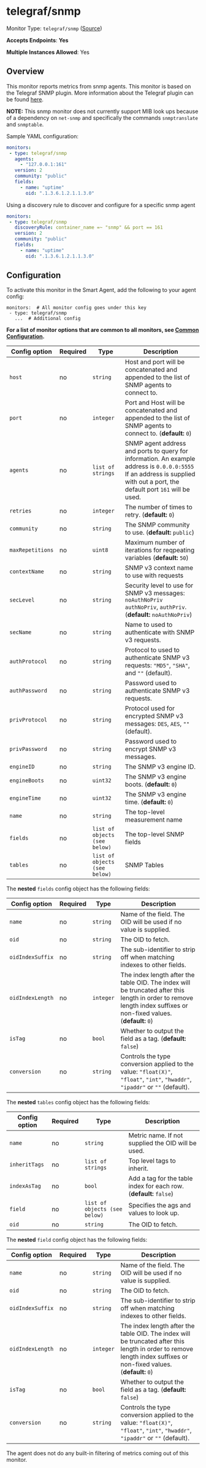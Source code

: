 
<!--- Generated by to-integrations-repo script in Smart Agent repo, DO NOT MODIFY HERE --->
<!--- GENERATED BY gomplate from scripts/docs/templates/monitor-page.md.tmpl --->

# telegraf/snmp

Monitor Type: `telegraf/snmp` ([Source](https://github.com/signalfx/signalfx-agent/tree/master/pkg/monitors/telegraf/monitors/telegrafsnmp))

**Accepts Endpoints**: **Yes**

**Multiple Instances Allowed**: Yes

## Overview

This monitor reports metrics from snmp agents.
This monitor is based on the Telegraf SNMP plugin.  More information about the Telegraf plugin
can be found [here](https://github.com/influxdata/telegraf/tree/master/plugins/inputs/snmp).

**NOTE:** This snmp monitor does not currently support MIB look ups because of a dependency on `net-snmp`
and specifically the commands `snmptranslate` and `snmptable`.

Sample YAML configuration:

```yaml
monitors:
 - type: telegraf/snmp
   agents:
     - "127.0.0.1:161"
   version: 2
   community: "public"
   fields:
     - name: "uptime"
       oid: ".1.3.6.1.2.1.1.3.0"
```

Using a discovery rule to discover and configure for a specific snmp agent
```yaml
monitors:
 - type: telegraf/snmp
   discoveryRule: container_name =~ "snmp" && port == 161
   version: 2
   community: "public"
   fields:
     - name: "uptime"
       oid: ".1.3.6.1.2.1.1.3.0"
```


## Configuration

To activate this monitor in the Smart Agent, add the following to your
agent config:

```
monitors:  # All monitor config goes under this key
 - type: telegraf/snmp
   ...  # Additional config
```

**For a list of monitor options that are common to all monitors, see [Common
Configuration](../monitor-config.html#common-configuration).**


| Config option | Required | Type | Description |
| --- | --- | --- | --- |
| `host` | no | `string` | Host and port will be concatenated and appended to the list of SNMP agents to connect to. |
| `port` | no | `integer` | Port and Host will be concatenated and appended to the list of SNMP agents to connect to. (**default:** `0`) |
| `agents` | no | `list of strings` | SNMP agent address and ports to query for information.  An example address is `0.0.0.0:5555` If an address is supplied with out a port, the default port `161` will be used. |
| `retries` | no | `integer` | The number of times to retry. (**default:** `0`) |
| `community` | no | `string` | The SNMP community to use. (**default:** `public`) |
| `maxRepetitions` | no | `uint8` | Maximum number of iterations for reqpeating variables (**default:** `50`) |
| `contextName` | no | `string` | SNMP v3 context name to use with requests |
| `secLevel` | no | `string` | Security level to use for SNMP v3 messages: `noAuthNoPriv` `authNoPriv`, `authPriv`. (**default:** `noAuthNoPriv`) |
| `secName` | no | `string` | Name to used to authenticate with SNMP v3 requests. |
| `authProtocol` | no | `string` | Protocol to used to authenticate SNMP v3 requests: `"MD5"`, `"SHA"`, and `""` (default). |
| `authPassword` | no | `string` | Password used to authenticate SNMP v3 requests. |
| `privProtocol` | no | `string` | Protocol used for encrypted SNMP v3 messages: `DES`, `AES`, `""` (default). |
| `privPassword` | no | `string` | Password used to encrypt SNMP v3 messages. |
| `engineID` | no | `string` | The SNMP v3 engine ID. |
| `engineBoots` | no | `uint32` | The SNMP v3 engine boots. (**default:** `0`) |
| `engineTime` | no | `uint32` | The SNMP v3 engine time. (**default:** `0`) |
| `name` | no | `string` | The top-level measurement name |
| `fields` | no | `list of objects (see below)` | The top-level SNMP fields |
| `tables` | no | `list of objects (see below)` | SNMP Tables |


The **nested** `fields` config object has the following fields:

| Config option | Required | Type | Description |
| --- | --- | --- | --- |
| `name` | no | `string` | Name of the field.  The OID will be used if no value is supplied. |
| `oid` | no | `string` | The OID to fetch. |
| `oidIndexSuffix` | no | `string` | The sub-identifier to strip off when matching indexes to other fields. |
| `oidIndexLength` | no | `integer` | The index length after the table OID.  The index will be truncated after this length in order to remove length index suffixes or non-fixed values. (**default:** `0`) |
| `isTag` | no | `bool` | Whether to output the field as a tag. (**default:** `false`) |
| `conversion` | no | `string` | Controls the type conversion applied to the value: `"float(X)"`, `"float"`, `"int"`, `"hwaddr"`, `"ipaddr"` or `""` (default). |


The **nested** `tables` config object has the following fields:

| Config option | Required | Type | Description |
| --- | --- | --- | --- |
| `name` | no | `string` | Metric name.  If not supplied the OID will be used. |
| `inheritTags` | no | `list of strings` | Top level tags to inherit. |
| `indexAsTag` | no | `bool` | Add a tag for the table index for each row. (**default:** `false`) |
| `field` | no | `list of objects (see below)` | Specifies the ags and values to look up. |
| `oid` | no | `string` | The OID to fetch. |


The **nested** `field` config object has the following fields:

| Config option | Required | Type | Description |
| --- | --- | --- | --- |
| `name` | no | `string` | Name of the field.  The OID will be used if no value is supplied. |
| `oid` | no | `string` | The OID to fetch. |
| `oidIndexSuffix` | no | `string` | The sub-identifier to strip off when matching indexes to other fields. |
| `oidIndexLength` | no | `integer` | The index length after the table OID.  The index will be truncated after this length in order to remove length index suffixes or non-fixed values. (**default:** `0`) |
| `isTag` | no | `bool` | Whether to output the field as a tag. (**default:** `false`) |
| `conversion` | no | `string` | Controls the type conversion applied to the value: `"float(X)"`, `"float"`, `"int"`, `"hwaddr"`, `"ipaddr"` or `""` (default). |



The agent does not do any built-in filtering of metrics coming out of this
monitor.


